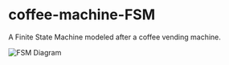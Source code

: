 # coffee-machine-FSM
A Finite State Machine modeled after a coffee vending machine.


![FSM Diagram](https://ibb.co/PgrJZc1)
